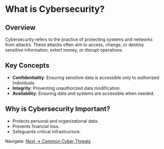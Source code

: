 # What is Cybersecurity?

## Overview
Cybersecurity refers to the practice of protecting systems and networks from attacks. These attacks often aim to access, change, or destroy sensitive information, extort money, or disrupt operations.

## Key Concepts
- **Confidentiality**: Ensuring sensitive data is accessible only to authorized individuals.
- **Integrity**: Preventing unauthorized data modification.
- **Availability**: Ensuring data and systems are accessible when needed.

## Why is Cybersecurity Important?
- Protects personal and organizational data.
- Prevents financial loss.
- Safeguards critical infrastructure.

Navigate: [Next → Common Cyber Threats](./Common_Cyber_Threats.md)

